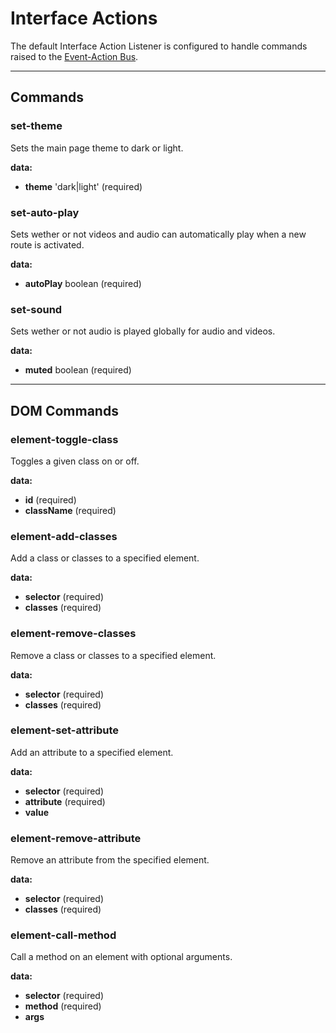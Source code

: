# Interface Actions

The default Interface Action Listener is configured to handle commands raised to the [Event-Action Bus](/actions/event-bus).

---

## Commands

### set-theme

Sets the main page theme to dark or light.

**data:**

- **theme** 'dark|light' (required)

### set-auto-play

Sets wether or not videos and audio can automatically play when a new route is activated.

**data:**

- **autoPlay** boolean (required)

### set-sound

Sets wether or not audio is played globally for audio and videos.

**data:**

- **muted** boolean (required)

---

## DOM Commands

### element-toggle-class

Toggles a given class on or off.

**data:**

- **id** (required)
- **className** (required)

### element-add-classes

Add a class or classes to a specified element.

**data:**

- **selector** (required)
- **classes** (required)

### element-remove-classes

Remove a class or classes to a specified element.

**data:**

- **selector** (required)
- **classes** (required)

### element-set-attribute

Add an attribute to a specified element.

**data:**

- **selector** (required)
- **attribute** (required)
- **value**

### element-remove-attribute

Remove an attribute from the specified element.

**data:**

- **selector** (required)
- **classes** (required)

### element-call-method

Call a method on an element with optional arguments.

**data:**

- **selector** (required)
- **method** (required)
- **args**
